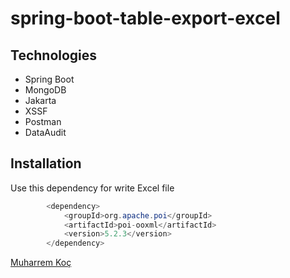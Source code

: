 # spring-boot-table-export-excel


## Technologies
- Spring Boot
- MongoDB
- Jakarta
- XSSF
- Postman
- DataAudit

## Installation

Use this dependency for write Excel file

```java
        <dependency>
            <groupId>org.apache.poi</groupId>
            <artifactId>poi-ooxml</artifactId>
            <version>5.2.3</version>
        </dependency>

```

[Muharrem Koç](https://github.com/muharremkoc)
